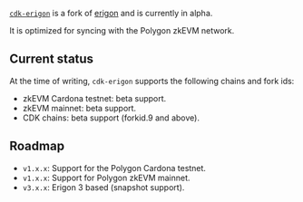 [`cdk-erigon`](https://github.com/0xPolygonHermez/cdk-erigon) is a fork of [erigon](https://github.com/ledgerwatch/erigon) and is currently in alpha.

It is optimized for syncing with the Polygon zkEVM network.

## Current status

At the time of writing, `cdk-erigon` supports the following chains and fork ids:

- zkEVM Cardona testnet: beta support.
- zkEVM mainnet: beta support.
- CDK chains: beta support (forkid.9 and above).

## Roadmap

- `v1.x.x`: Support for the Polygon Cardona testnet.
- `v1.x.x`: Support for Polygon zkEVM mainnet.
- `v3.x.x`: Erigon 3 based (snapshot support).
